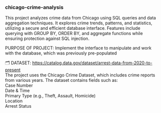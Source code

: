 ### chicago-crime-analysis
This project analyzes crime data from Chicago using SQL queries and data aggregation techniques. It explores crime trends, patterns, and statistics, utilizing a secure and efficient database interface. Features include querying with GROUP BY, ORDER BY, and aggregate functions while ensuring protection against SQL injection.


PURPOSE OF PROJECT:    		Implement the interface to manipulate and work with the database, which was previously pre-populated

🗂 DATASET: https://catalog.data.gov/dataset/arrest-data-from-2020-to-present  
The project uses the Chicago Crime Dataset, which includes crime reports from various years. The dataset contains fields such as:  
Case Number  
Date & Time  
Primary Type (e.g., Theft, Assault, Homicide)  
Location  
Arrest Status  
